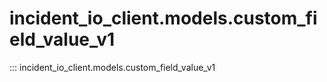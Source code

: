 # incident_io_client.models.custom_field_value_v1

::: incident_io_client.models.custom_field_value_v1